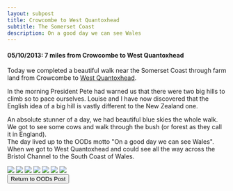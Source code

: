 ```yaml
---
layout: subpost
title: Crowcombe to West Quantoxhead
subtitle: The Somerset Coast
description: On a good day we can see Wales
---
```


<h4>05/10/2013: 7 miles from Crowcombe to West Quantoxhead</h4>

Today we completed a beautiful walk near the Somerset Coast through farm land from Crowcombe to <a target="_blank" href="https://www.quantockonline.co.uk/quantocks/villages/westquantoxhead/westquantox1.html">West Quantoxhead</a>. 

In the morning President Pete had warned us that there were two big hills to climb so to pace ourselves. Louise and I have now discovered that the English idea of a big hill is vastly different to the New Zealand one. 

An absolute stunner of a day, we had beautiful blue skies the whole walk. We got to see some cows and walk through the bush (or forest as they call it in England). <br> 
The day lived up to the OODs motto "On a good day we can see Wales". When we got to West Quantoxhead and could see all the way across the Bristol Channel to the South Coast of Wales. 

<img src="https://lh3.googleusercontent.com/mA9wwxXAZ2GQlcn8tK28X2zVYBNrpawXmF-ETdSY5xH1ILeDehCtTxYR-mqINkCTbzWQqGAlUrrtmKFTtGucQzdWNEUAzMijb37Dr9XMrQuaiegH1fyGFlXDEhBm31md9GHdtG61I6w=w2400" class="image1">
<img src="https://lh3.googleusercontent.com/6s6LJIphhD3eJV35adFeCsrKVnO6QKttyb66XUXBtGpgLrcX06Xz96lyIOefXrwASsw19kcIaL2FVfOa3mVWcHtG6thgZp8eNKfDy2QlkP6TYNu-Kg4B2oz2sNCVO3LcOmYzYXSbyqc=w2400" class="image1">
<img src="https://lh3.googleusercontent.com/shS6vgkcwfjvC_E7tJYKbIXg_xqX3kYitPzY_Dvv7fnwdooLbhqvWeXmUh5ri4SOMF7IIiGAO2UhXPPd-wvuwP6jrZoukWJFsBhT6kI4wVp4sqGdfzx-yKTSzwau0QfYdSDZ8hripZI=w2400" class="image1">
<img src="https://lh3.googleusercontent.com/MuJqyrwt5t4yNu9wVRx1r5-Grr0z4xg92Hkv6TQkUvVy2WGYu0FVQHsWmVvOzt1QwUmdnUhQQiQT5n8f94vpsuQFahboOBtxlSDb1OlWijKEz-er1HHqGUQWtCQG3S5B0B598faebMU=w2400" class="image1">
<img src="https://lh3.googleusercontent.com/Ic3N_G4xgdBApTIyI4PllAGJJWOeGMqTL-SxGMZkptElKKY3gMOZ2tbAfwyGeIBOcuBu51Rv4d6_EZrGFdI4DaZjGuxg5jL8-4hTOA7LlqTkvHgsFBkqGtRC-33Ygtdw1T_i60zO4-4=w2400" class="image1">
<img src="https://lh3.googleusercontent.com/9Uob6sNW5HWgdbPObqWPH7Yg8pbhw6WTeIxU-Y7eOjmF4J_zmT_m4IHT1_T2NyKKoNjx1-meaoGrMUE8iJ-adFTLsTFD2rdcVIDHLQT4rZ0r8dYdEtTqoYtsWLvaycQQCdC33EKOhf4=w2400" class="image1">
<img src="https://lh3.googleusercontent.com/dHHgdjzZhwAOx6RW03s40c6FJWgrbFAe-TYqItGUziergNpHgexH3FP6VI_4IeEVHaEfEEy5VfbBi8cVUohmVSVgKcYu4NuMtt-yPREv9GcQF7UhpNopHFk_Bqxi_ViMh-SDqWStIc4=w2400" class="image4">

<div class="wrapper">
  <input type="button" class="button" value="Return to OODs Post" onclick="self.close()">
</div>
